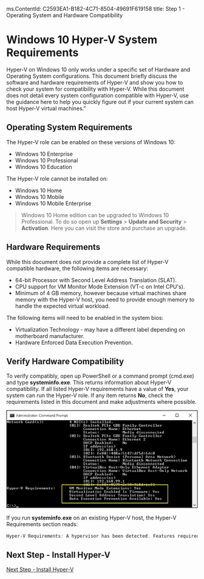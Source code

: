 ﻿ms.ContentId: C2593EA1-B182-4C71-8504-49691F619158
title: Step 1 - Operating System and Hardware Compatibility

# Windows 10 Hyper-V System Requirements

Hyper-V on Windows 10 only works under a specific set of Hardware and Operating System configurations. This document briefly discuss the software and hardware requirements of Hyper-V and show you how to check your system for compatibility with Hyper-V. While this document does not detail every system configuration compatible with Hyper-V, use the guidance here to help you quickly figure out if your current system can host Hyper-V virtual machines.”

## Operating System Requirements

The Hyper-V role can be enabled on these versions of Windows 10:

- Windows 10 Enterprise
- Windows 10 Professional
- Windows 10 Education

The Hyper-V role cannot be installed on:

- Windows 10 Home
- Windows 10 Mobile
- Windows 10 Mobile Enterprise

>Windows 10 Home edition can be upgraded to Windows 10 Professional. To do so open up **Settings** > **Update and Security** > **Activation**. Here you can visit the store and purchase an upgrade.

## Hardware Requirements

While this document does not provide a complete list of Hyper-V compatible hardware, the following items are necessary:
	
- 64-bit Processor with Second Level Address Translation (SLAT).
- CPU support for VM Monitor Mode Extension (VT-c on Intel CPU's).
- Minimum of 4 GB memory, however because virtual machines share memory with the Hyper-V host, you need to provide enough memory to handle the expected virtual workload.

The following items will need to be enabled in the system bios:
- Virtualization Technology - may have a different label depending on motherboard manufacturer.
- Hardware Enforced Data Execution Prevention.

## Verify Hardware Compatibility

To verify compatibly, open up PowerShell or a command prompt (cmd.exe) and type **systeminfo.exe**. This returns information about Hyper-V compatibility.
If all listed Hyper-V requirements have a value of **Yes**, your system can run the Hyper-V role. If any item returns **No**, check the requirements listed in this document and make adjustments where possible.

![](media/SystemInfo_upd.png)

If you run **systeminfo.exe** on an existing Hyper-V host, the Hyper-V Requirements section reads:

```powershell
Hyper-V Requirements: A hypervisor has been detected. Features required for Hyper-V are not be displayed.
```

## Next Step - Install Hyper-V
[Next Step - Install Hyper-V](walkthrough_install.md)
